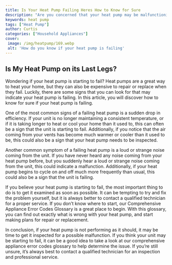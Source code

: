 ```yaml
---
title: Is Your Heat Pump Failing Heres How to Know for Sure
description: "Are you concerned that your heat pump may be malfunctioning Learn signs to look out for and tips to make sure you can assess the situation accurately"
keywords: heat pump
tags: ["Heat Pump"]
author: Curtis
categories: ["Household Appliances"]
cover: 
 image: /img/heatpump/169.webp
 alt: 'How do you know if your heat pump is failing'
---
```

## Is My Heat Pump on its Last Legs?
Wondering if your heat pump is starting to fail? Heat pumps are a great way to heat your home, but they can also be expensive to repair or replace when they fail. Luckily, there are some signs that you can look for that may indicate your heat pump is failing. In this article, you will discover how to know for sure if your heat pump is failing.

One of the most common signs of a failing heat pump is a sudden drop in efficiency. If your unit is no longer maintaining a consistent temperature, or if it is taking longer to heat or cool your home than it used to, this can often be a sign that the unit is starting to fail. Additionally, if you notice that the air coming from your vents has become much warmer or cooler than it used to be, this could also be a sign that your heat pump needs to be inspected.

Another common symptom of a failing heat pump is a loud or strange noise coming from the unit. If you have never heard any noise coming from your heat pump before, but you suddenly hear a loud or strange noise coming from the unit, this could indicate a malfunction. Additionally, if your heat pump begins to cycle on and off much more frequently than usual, this could also be a sign that the unit is failing.

If you believe your heat pump is starting to fail, the most important thing to do is to get it examined as soon as possible. It can be tempting to try and fix the problem yourself, but it is always better to contact a qualified technician for a proper service. If you don’t know where to start, our Comprehensive Appliance Error Codes Glossary is a great place to begin. With this glossary, you can find out exactly what is wrong with your heat pump, and start making plans for repair or replacement.

In conclusion, if your heat pump is not performing as it should, it may be time to get it inspected for a possible malfunction. If you think your unit may be starting to fail, it can be a good idea to take a look at our comprehensive appliance error codes glossary to help determine the issue. If you’re still unsure, it’s always best to contact a qualified technician for an inspection and professional service.
